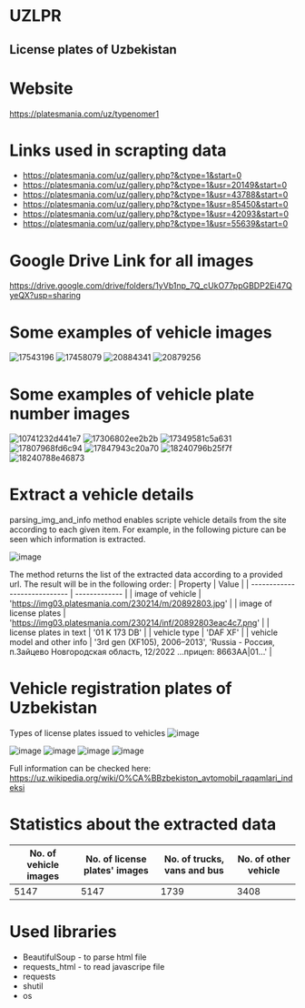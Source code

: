 # UZLPR

## License plates of Uzbekistan

# Website
https://platesmania.com/uz/typenomer1

# Links used in scrapting data
- https://platesmania.com/uz/gallery.php?&ctype=1&start=0
- https://platesmania.com/uz/gallery.php?&ctype=1&usr=20149&start=0
- https://platesmania.com/uz/gallery.php?&ctype=1&usr=43788&start=0
- https://platesmania.com/uz/gallery.php?&ctype=1&usr=85450&start=0
- https://platesmania.com/uz/gallery.php?&ctype=1&usr=42093&start=0
- https://platesmania.com/uz/gallery.php?&ctype=1&usr=55639&start=0

# Google Drive Link for all images
https://drive.google.com/drive/folders/1yVb1np_7Q_cUkO77ppGBDP2Ei47QyeQX?usp=sharing

# Some examples of vehicle images
![17543196](https://user-images.githubusercontent.com/15974766/218662443-164f1567-9219-4cff-b17f-1a371d43e2a5.jpg)  ![17458079](https://user-images.githubusercontent.com/15974766/218662487-8aca5355-f7bd-4ef5-9bab-084e94a29c6e.jpg)
![20884341](https://user-images.githubusercontent.com/15974766/218662534-a19217db-95d8-4b95-bfc9-1e2c87da3d0d.jpg)  ![20879256](https://user-images.githubusercontent.com/15974766/218662572-50496311-8a65-436f-b711-c172fdf401e8.jpg) 

# Some examples of vehicle plate number images
![10741232d441e7](https://user-images.githubusercontent.com/15974766/218662675-7380488c-fb6d-4dc2-ab4b-6ca51b048e9a.png)  ![17306802ee2b2b](https://user-images.githubusercontent.com/15974766/218662693-7a807cb6-0fbb-4e1f-9e54-84e5d0b7eb01.png) 
![17349581c5a631](https://user-images.githubusercontent.com/15974766/218662732-2cf9cf18-dd2b-4084-a66d-674b1311c7c2.png)  ![17807968fd6c94](https://user-images.githubusercontent.com/15974766/218662760-7136baa2-6431-4007-9beb-001051a86895.png) 
![17847943c20a70](https://user-images.githubusercontent.com/15974766/218662839-9d6cb04c-4f1c-477c-aa30-fa5a26a03ccb.png)  ![18240796b25f7f](https://user-images.githubusercontent.com/15974766/218662872-f5dafd38-4321-43eb-ae85-bc7c03f27b24.png) ![18240788e46873](https://user-images.githubusercontent.com/15974766/218663464-f6858700-731c-47ff-a70e-f1c9f51e3027.png)

# Extract a vehicle details
parsing_img_and_info method enables scripte vehicle details from the site according to each given item. For example, in the following picture can be seen which information is extracted.

![image](https://user-images.githubusercontent.com/15974766/219029647-32d0e22e-b2b3-485d-816a-4ac86a945e97.png)

The method returns the list of the extracted data according to a provided url. The result will be in the following order:
| Property                     | Value |
| ---------------------------- | ------------- |
| image of vehicle             | 'https://img03.platesmania.com/230214/m/20892803.jpg'  |
| image of license plates      | 'https://img03.platesmania.com/230214/inf/20892803eac4c7.png' |
| license plates in text       | '01 K 173 DB' |
| vehicle type                 | 'DAF XF' |
| vehicle model and other info |  '3rd gen (XF105), 2006–2013', 'Russia - Россия, п.Зайцево Новгородская область, 12/2022 ...прицеп: 8663AA|01...' |

# Vehicle registration plates of Uzbekistan
Types of license plates issued to vehicles
![image](https://user-images.githubusercontent.com/15974766/219033237-a71fcf0c-bb6a-477f-9a99-a80c18263ae7.png)

![image](https://user-images.githubusercontent.com/15974766/219032804-00e218ee-590c-4a96-990f-6bde374bf713.png)
![image](https://user-images.githubusercontent.com/15974766/219032900-dc290edc-f3fd-457b-87a3-d29c427304df.png)
![image](https://user-images.githubusercontent.com/15974766/219033005-2f6cc199-bb3d-4d15-8ed3-46689ceff968.png)
![image](https://user-images.githubusercontent.com/15974766/219033086-f0920174-7d13-49ca-b80d-2b237410e05e.png)

Full information can be checked here:
https://uz.wikipedia.org/wiki/O%CA%BBzbekiston_avtomobil_raqamlari_indeksi

# Statistics about the extracted data
| No. of vehicle images  | No. of license plates' images | No. of trucks, vans and bus  | No. of other vehicle   |
| ---------------------- | ----------------------------- | ---------------------------- | ---------------------- |
| 5147                   | 5147                          |         1739                 |           3408         |

# Used libraries
* BeautifulSoup - to parse html file
* requests_html - to read javascripe file
* requests
* shutil
* os


